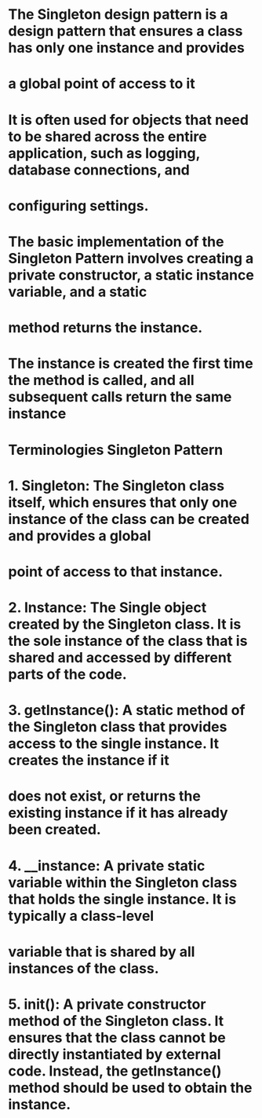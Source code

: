 # The Singleton design pattern is a design pattern that ensures a class has only one instance and provides 
# a global point of access to it

# It is often used for objects that need to be shared across the entire application, such as logging, database connections, and
# configuring settings.

# The basic implementation of the Singleton Pattern involves creating a private constructor, a static instance variable, and a static 
# method returns the instance.

# The instance is created the first time the method is called, and all subsequent calls return the same instance

# Terminologies Singleton Pattern

# 1. Singleton: The Singleton class itself, which ensures that only one instance of the class can be created and provides a global 
# point of access to that instance.

# 2. Instance: The Single object created by the Singleton class. It is the sole instance of the class that is shared and accessed by different parts of the code.

# 3. getInstance(): A static method of the Singleton class that provides access to the single instance. It creates the instance if it 
# does not exist, or returns the existing instance if it has already been created.

# 4. __instance: A private static variable within the Singleton class that holds the single instance. It is typically a class-level
# variable that is shared by all instances of the class.

# 5. init(): A private constructor method of the Singleton class. It ensures that the class cannot be directly instantiated by external code. Instead, the getInstance() method should be used to obtain the instance.
